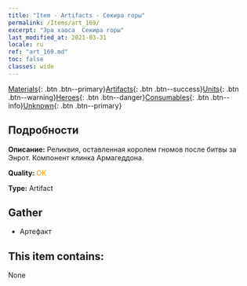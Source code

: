 ```yaml
---
title: "Item - Artifacts - Секира горы"
permalink: /Items/art_169/
excerpt: "Эра хаоса  Секира горы"
last_modified_at: 2021-03-31
locale: ru
ref: "art_169.md"
toc: false
classes: wide
---
```

 [Materials](/ru/Items/){: .btn .btn--primary}[Artifacts](/ru/Items/Artifacts/){: .btn .btn--success}[Units](/ru/Items/Units/){: .btn .btn--warning}[Heroes](/ru/Items/Heroes/){: .btn .btn--danger}[Consumables](/ru/Items/Consumables/){: .btn .btn--info}[Unknown](/ru/Items/Unknown/){: .btn .btn--primary}

## Подробности
 **Описание:** Реликвия, оставленная королем гномов после битвы за Энрот. Компонент клинка Армагеддона.

 **Quality:** <span style="color: #FF8C00">OK</span>

 **Type:** Artifact

## Gather

*    Артефакт 

## This item contains:

  None

